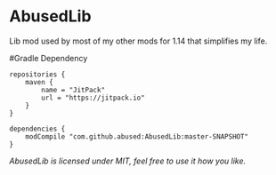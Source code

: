 # AbusedLib
Lib mod used by most of my other mods for 1.14 that simplifies my life.

#Gradle Dependency

```
repositories {
    maven {
        name = "JitPack"
        url = "https://jitpack.io"
    }
}

dependencies {
    modCompile "com.github.abused:AbusedLib:master-SNAPSHOT"
}
```

*AbusedLib is licensed under MIT, feel free to use it how you like.*